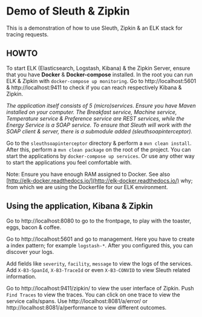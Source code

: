 # Demo of Sleuth & Zipkin

This is a demonstration of how to use Sleuth, Zipkin & an ELK stack for tracing requests.
## HOWTO
To start ELK (Elasticsearch, Logstash, Kibana) & the Zipkin Server, ensure that you have **Docker** & **Docker-compose** installed.
In the root you can run ELK & Zipkin with `docker-compose up monitoring`. 
Go to http://localhost:5601 & http://localhost:9411 to check if you can reach respectively Kibana & Zipkin.

*The application itself consists of 5 (micro)services.
Ensure you have Maven installed on your computer.
The Breakfast service, Machine service, Temperature service & Preference service are REST services, while the Energy Service is a SOAP service.
To ensure that Sleuth will work with the SOAP client & server, there is a submodule added (sleuthsoapinterceptor).*

Go to the `sleuthsoapinterceptor` directory & perform a `mvn clean install`.
After this, perform a `mvn clean package` on the root of the project.
You can start the applications by `docker-compose up services`. Or use any other way to start the applications you feel comfortable with.

Note: Ensure you have enough RAM assigned to Docker. See also [http://elk-docker.readthedocs.io/](http://elk-docker.readthedocs.io/) why; from 
which we are using the Dockerfile for our ELK environment.

## Using the application, Kibana & Zipkin
Go to http://localhost:8080 to go to the frontpage, to play with the toaster, eggs, bacon & coffee.
 
 Go to http://localhost:5601 and go to management. Here you have to create a index pattern; for example `logstash-*`. After you configured this, you can discover your logs.

Add fields like `severity`, `facility`, `message` to view the logs of the services.
Add `X-B3-SpanId`, `X-B3-TraceId` or even `X-B3-CONVID` to view Sleuth related information.

Go to http://localhost:9411/zipkin/ to view the user interface of Zipkin. Push `Find Traces` to view the traces. You can click on one trace to view the service calls/spans.
Use http://localhost:8081/a/error/ or http://localhost:8081/a/performance to view different outcomes.
